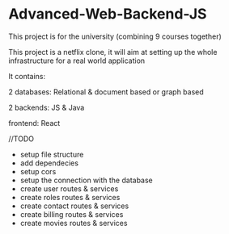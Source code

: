 # Advanced-Web-Backend-JS

This project is for the university (combining 9 courses together)

This project is a netflix clone, it will aim at setting up the whole infrastructure for a real world application

It contains:

2 databases: Relational & document based or graph based

2 backends: JS & Java

frontend: React

//TODO

- setup file structure
- add dependecies
- setup cors
- setup the connection with the database
- create user routes & services
- create roles routes & services
- create contact routes & services
- create billing routes & services
- create movies routes & services

